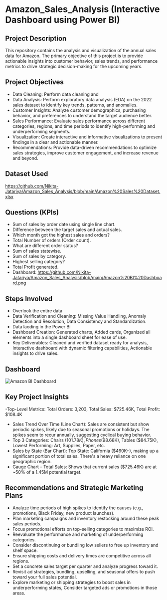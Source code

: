 # Amazon_Sales_Analysis (Interactive Dashboard using Power BI)
## Project Description
This repository contains the analysis and visualization of the annual sales data for Amazon. The primary objective of this project is to provide actionable insights into customer behavior, sales trends, and performance metrics to drive strategic decision-making for the upcoming years.

## Project Objectives
- Data Cleaning: Perform data cleaning and 
- Data Analysis: Perform exploratory data analysis (EDA) on the 2022 sales dataset to identify key trends, patterns, and anomalies.
- Customer Insights: Analyze customer demographics, purchasing behavior, and preferences to understand the target audience better.
- Sales Performance: Evaluate sales performance across different categories, regions, and time periods to identify high-performing and underperforming segments.
- Visualization: Create interactive and informative visualizations to present findings in a clear and actionable manner.
- Recommendations: Provide data-driven recommendations to optimize sales strategies, improve customer engagement, and increase revenue and beyond.

## Dataset Used
  https://github.com/Nikita-Jatariya/Amazon_Sales_Analysis/blob/main/Amazon%20Sales%20Dataset.xlsx

## Questions (KPIs)

- Sum of sales by order date using single line chart.
- Difference between the target sales and actual sales.
- Which month got the highest sales and orders?
- Total Number of orders (Order count).
- What are different order status?
- Sum of sales statewise.
- Sum of sales by category.
- Highest selling category?
- Total Profit generated.
- Dashboard: https://github.com/Nikita-Jatariya/Amazon_Sales_Analysis/blob/main/Amazon%20BI%20Dashboard.png


## Steps Involved
- Overlook the entire data
- Data Verification and Cleaning: Missing Value Handling, Anomaly Detection and Resolution, Data Consistency and Standardization.
- Data laoding in the Power Bi
- Dashboard Creation: Generated charts, Added cards, Organized all elements into a single dashboard sheet for ease of use.
- Key Deliverables: Cleaned and verified dataset ready for analysis, Interactive dashboard with dynamic filtering capabilities, Actionable insights to drive sales.

## Dashboard
![Amazon BI Dashboard](https://github.com/user-attachments/assets/4a1c5aee-4312-47ec-9ffe-67af70b09b70)
 
## Key Project Insights
 -Top-Level Metrics: Total Orders: 3,203, Total Sales: $725.46K, Total Profit: $108.4K
- Sales Trend Over Time (Line Chart): Sales are consistent but show periodic spikes, likely due to seasonal promotions or holidays. The spikes seem to recur annually, suggesting cyclical buying behavior.
- Top 3 Categories: Chairs ($101.78K), Phones ($98.68K), Tables ($84.75K), Lowest Performing: Art, Supplies, Paper, etc.
- Sales by State (Bar Chart): Top State: California ($460K+), making up a significant portion of total sales. There's a heavy reliance on one geographic region.
- Gauge Chart – Total Sales: Shows that current sales ($725.46K) are at ~50% of a 1.45M potential target.

##  Recommendations and Strategic Marketing Plans
- Analyze time periods of high spikes to identify the causes (e.g., promotions, Black Friday, new product launches).
- Plan marketing campaigns and inventory restocking around these peak sales periods.
- Focus promotional efforts on top-selling categories to maximize ROI.
- Reevaluate the performance and marketing of underperforming categories.
- Consider discontinuing or bundling low sellers to free up inventory and shelf space.
- Ensure shipping costs and delivery times are competitive across all regions.
- Set a concrete sales target per quarter and analyze progress toward it.
- Revisit ad strategies, bundling, upselling, and seasonal offers to push toward your full sales potential.
-  Explore marketing or shipping strategies to boost sales in underperforming states, Consider targeted ads or promotions in those areas.













